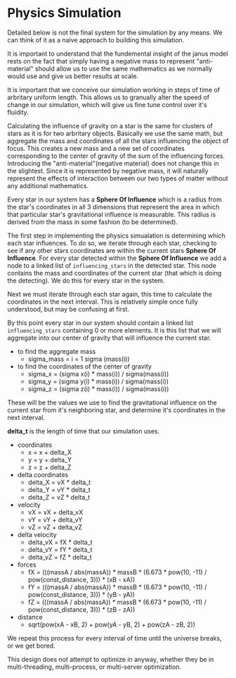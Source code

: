 # Physics Simulation

Detailed below is not the final system for the simulation by any means. We can think of it as a naive approach to building this simulation.

It is important to understand that the fundemental insight of the janus model rests on the fact that simply having a negative mass to represent "anti-material" should allow us to use the same mathematics as we normally would use and give us better results at scale.

It is important that we conceive our simulation working in steps of time of arbritary uniform length. This allows us to granually alter the speed of change in our simulation, which will give us fine tune control over it's fluidity.

Calculating the influence of gravity on a star is the same for clusters of stars as it is for two arbritary objects. Basically we use the same math, but aggregate the mass and coordinates of all the stars influencing the object of focus. This creates a new mass and a new set of coordinates corresponding to the center of gravity of the sum of the influencing forces. Introducing the "anti-material"(negative material) does not change this in the slightest. Since it is represented by negative mass, it will naturally represent the effects of interaction between our two types of matter without any additional mathematics. 

Every star in our system has a **Sphere Of Influence** which is a radius from the star's coordinates in all 3 dimensions that represent the area in which that particular star's gravitational influence is measurable. This radius is derived from the mass in some fashion (to be determined).

The first step in implementing the physics simualation is determining which each star influences. To do so, we iterate through each star, checking to see if any other stars coordinates are within the current stars **Sphere Of Influence**. For every star detected within the **Sphere Of Influence** we add a node to a linked list of `influencing_stars` in the detected star. This node contains the mass and coordinates of the current star (that which is doing the detecting). We do this for every star in the system.

Next we must iterate through each star again, this time to calculate the coordinates in the next interval. This is relatively simple once fully understood, but may be confusing at first. 

By this point every star in our system should contain a linked list `influencing_stars` containing 0 or more elements. It is this list that we will aggregate into our center of gravity that will influence the current star.

* to find the aggregate mass
  * sigma_mass = i = 1 sigma (mass(i))
* to find the coordinates of the center of gravity
  * sigma_x = (sigma x(i) * mass(i)) / sigma(mass(i))
  * sigma_y = (sigma y(i) * mass(i)) / sigma(mass(i))
  * sigma_z = (sigma z(i) * mass(i)) / sigma(mass(i))

These will be the values we use to find the gravitational influence on the current star from it's neighboring star, and determine it's coordinates in the next interval.

**delta_t** is the length of time that our simulation uses. 

* coordinates 
  * x = x + delta_X
  * y = y + delta_Y
  * z = z + delta_Z
* delta coordinates
  * delta_X = vX * delta_t
  * delta_Y = vY * delta_t
  * delta_Z = vZ * delta_t
* velocity
  * vX = vX + delta_vX
  * vY = vY + delta_vY
  * vZ = vZ + delta_vZ
* delta velocity
  * delta_vX = fX * delta_t
  * delta_vY = fY * delta_t
  * delta_vZ = fZ * delta_t
* forces
  * fX = (((massA / abs(massA)) * massB * (6.673 * pow(10, -11) / pow(const_distance, 3))) * (xB - xA))
  * fY = (((massA / abs(massA)) * massB * (6.673 * pow(10, -11) / pow(const_distance, 3))) * (yB - yA))
  * fZ = (((massA / abs(massA)) * massB * (6.673 * pow(10, -11) / pow(const_distance, 3))) * (zB - zA))
* distance
  * sqrt(pow(xA - xB, 2) + pow(yA - yB, 2) + pow(zA - zB, 2))

We repeat this process for every interval of time until the universe breaks, or we get bored.

This design does not attempt to optimize in anyway, whether they be in multi-threading, multi-process, or multi-server optimization.
